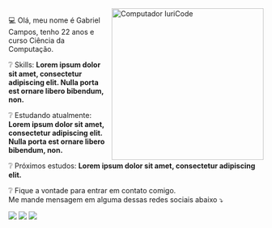 <img src="https://media.tenor.com/images/6503d984715a73c0c5e1715789498361/tenor.gif" min-width="300px" max-width="300px" width="300px" align="right" alt="Computador IuriCode">

<p align="left">
  💻 Olá, meu nome é Gabriel Campos, tenho 22 anos e curso Ciência da Computação.
</p>

<p align="left">
  ❔ Skills: <strong>Lorem ipsum dolor sit amet, consectetur adipiscing elit. Nulla porta est ornare libero bibendum, non.</strong>
</p>

<p align="left">
  ❔ Estudando atualmente: <strong>Lorem ipsum dolor sit amet, consectetur adipiscing elit. Nulla porta est ornare libero bibendum, non.</strong>
</p>

<p align="left">
  ❔ Próximos estudos: <strong>Lorem ipsum dolor sit amet, consectetur adipiscing elit.</strong>
</p>

<p align="left">
❔  Fique a vontade para entrar em contato comigo.<br>
  Me mande mensagem em alguma dessas redes sociais abaixo ⤵️
</p>

<p align="left">
<a href="mailto: contatogabrielcampos1@gmail.com" alt="Gmail">
<img src="https://img.shields.io/badge/-Gmail-e34c41?style=flat-square&labelColor=e34c41&logo=gmail&logoColor=white&link=contatogabrielcampos1@gmail.com" /></a>
  
<a href="https://www.linkedin.com/" alt="Linkedin">
<img src="https://img.shields.io/badge/-Linkedin%20-blue?style=flat-square&logo=Linkedin&logoColor=white&link=https://www.linkedin.com/" /></a>
  
<a href="https://twitter.com/" alt="Twitter">
<img src="https://img.shields.io/badge/-Twitter-1ca0f1?style=flat-square&labelColor=1ca0f1&logo=twitter&logoColor=white&link=https://twitter.com/" /></a>
 </p>
